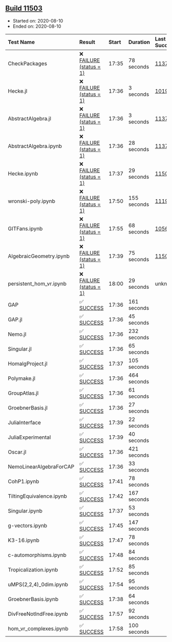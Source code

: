 ## [Build 11503](https://oscarci.mathematik.uni-kl.de/job/oscar/11503/)

* Started on: 2020-08-10
* Ended on: 2020-08-10

| Test Name    | Result | Start | Duration | Last Success | First Failure |
|:-------------|:-------|:------|:---------|:-------------|:--------------|
| CheckPackages | ❌ [FAILURE (status = 1)](https://oscarci.mathematik.uni-kl.de/job/oscar/11503/artifact/logs/build-11503/CheckPackages.log) | 17:35 | 78 seconds | [11376](https://oscarci.mathematik.uni-kl.de/job/oscar/11376/) | [11377](https://oscarci.mathematik.uni-kl.de/job/oscar/11377/) |
| Hecke.jl | ❌ [FAILURE (status = 1)](https://oscarci.mathematik.uni-kl.de/job/oscar/11503/artifact/logs/build-11503/Hecke.jl.log) | 17:36 | 3 seconds | [10197](https://oscarci.mathematik.uni-kl.de/job/oscar/10197/) | [10198](https://oscarci.mathematik.uni-kl.de/job/oscar/10198/) |
| AbstractAlgebra.jl | ❌ [FAILURE (status = 1)](https://oscarci.mathematik.uni-kl.de/job/oscar/11503/artifact/logs/build-11503/AbstractAlgebra.jl.log) | 17:36 | 3 seconds | [11376](https://oscarci.mathematik.uni-kl.de/job/oscar/11376/) | [11377](https://oscarci.mathematik.uni-kl.de/job/oscar/11377/) |
| AbstractAlgebra.ipynb | ❌ [FAILURE (status = 1)](https://oscarci.mathematik.uni-kl.de/job/oscar/11503/artifact/logs/build-11503/AbstractAlgebra.ipynb.log) | 17:36 | 28 seconds | [11376](https://oscarci.mathematik.uni-kl.de/job/oscar/11376/) | [11377](https://oscarci.mathematik.uni-kl.de/job/oscar/11377/) |
| Hecke.ipynb | ❌ [FAILURE (status = 1)](https://oscarci.mathematik.uni-kl.de/job/oscar/11503/artifact/logs/build-11503/Hecke.ipynb.log) | 17:37 | 29 seconds | [11500](https://oscarci.mathematik.uni-kl.de/job/oscar/11500/) | [11501](https://oscarci.mathematik.uni-kl.de/job/oscar/11501/) |
| wronski-poly.ipynb | ❌ [FAILURE (status = 1)](https://oscarci.mathematik.uni-kl.de/job/oscar/11503/artifact/logs/build-11503/wronski-poly.ipynb.log) | 17:50 | 155 seconds | [11192](https://oscarci.mathematik.uni-kl.de/job/oscar/11192/) | [11193](https://oscarci.mathematik.uni-kl.de/job/oscar/11193/) |
| GITFans.ipynb | ❌ [FAILURE (status = 1)](https://oscarci.mathematik.uni-kl.de/job/oscar/11503/artifact/logs/build-11503/GITFans.ipynb.log) | 17:55 | 68 seconds | [10566](https://oscarci.mathematik.uni-kl.de/job/oscar/10566/) | [10567](https://oscarci.mathematik.uni-kl.de/job/oscar/10567/) |
| AlgebraicGeometry.ipynb | ❌ [FAILURE (status = 1)](https://oscarci.mathematik.uni-kl.de/job/oscar/11503/artifact/logs/build-11503/AlgebraicGeometry.ipynb.log) | 17:39 | 75 seconds | [11500](https://oscarci.mathematik.uni-kl.de/job/oscar/11500/) | [11501](https://oscarci.mathematik.uni-kl.de/job/oscar/11501/) |
| persistent_hom_vr.ipynb | ❌ [FAILURE (status = 1)](https://oscarci.mathematik.uni-kl.de/job/oscar/11503/artifact/logs/build-11503/persistent_hom_vr.ipynb.log) | 18:00 | 29 seconds | unknown | unknown |
| GAP | ✅ [SUCCESS](https://oscarci.mathematik.uni-kl.de/job/oscar/11503/artifact/logs/build-11503/GAP.log) | 17:36 | 161 seconds |  |  |
| GAP.jl | ✅ [SUCCESS](https://oscarci.mathematik.uni-kl.de/job/oscar/11503/artifact/logs/build-11503/GAP.jl.log) | 17:36 | 45 seconds |  |  |
| Nemo.jl | ✅ [SUCCESS](https://oscarci.mathematik.uni-kl.de/job/oscar/11503/artifact/logs/build-11503/Nemo.jl.log) | 17:36 | 232 seconds |  |  |
| Singular.jl | ✅ [SUCCESS](https://oscarci.mathematik.uni-kl.de/job/oscar/11503/artifact/logs/build-11503/Singular.jl.log) | 17:36 | 65 seconds |  |  |
| HomalgProject.jl | ✅ [SUCCESS](https://oscarci.mathematik.uni-kl.de/job/oscar/11503/artifact/logs/build-11503/HomalgProject.jl.log) | 17:37 | 105 seconds |  |  |
| Polymake.jl | ✅ [SUCCESS](https://oscarci.mathematik.uni-kl.de/job/oscar/11503/artifact/logs/build-11503/Polymake.jl.log) | 17:36 | 464 seconds |  |  |
| GroupAtlas.jl | ✅ [SUCCESS](https://oscarci.mathematik.uni-kl.de/job/oscar/11503/artifact/logs/build-11503/GroupAtlas.jl.log) | 17:36 | 61 seconds |  |  |
| GroebnerBasis.jl | ✅ [SUCCESS](https://oscarci.mathematik.uni-kl.de/job/oscar/11503/artifact/logs/build-11503/GroebnerBasis.jl.log) | 17:36 | 27 seconds |  |  |
| JuliaInterface | ✅ [SUCCESS](https://oscarci.mathematik.uni-kl.de/job/oscar/11503/artifact/logs/build-11503/JuliaInterface.log) | 17:39 | 22 seconds |  |  |
| JuliaExperimental | ✅ [SUCCESS](https://oscarci.mathematik.uni-kl.de/job/oscar/11503/artifact/logs/build-11503/JuliaExperimental.log) | 17:39 | 40 seconds |  |  |
| Oscar.jl | ✅ [SUCCESS](https://oscarci.mathematik.uni-kl.de/job/oscar/11503/artifact/logs/build-11503/Oscar.jl.log) | 17:36 | 421 seconds |  |  |
| NemoLinearAlgebraForCAP | ✅ [SUCCESS](https://oscarci.mathematik.uni-kl.de/job/oscar/11503/artifact/logs/build-11503/NemoLinearAlgebraForCAP.log) | 17:36 | 33 seconds |  |  |
| CohP1.ipynb | ✅ [SUCCESS](https://oscarci.mathematik.uni-kl.de/job/oscar/11503/artifact/logs/build-11503/CohP1.ipynb.log) | 17:41 | 78 seconds |  |  |
| TiltingEquivalence.ipynb | ✅ [SUCCESS](https://oscarci.mathematik.uni-kl.de/job/oscar/11503/artifact/logs/build-11503/TiltingEquivalence.ipynb.log) | 17:42 | 167 seconds |  |  |
| Singular.ipynb | ✅ [SUCCESS](https://oscarci.mathematik.uni-kl.de/job/oscar/11503/artifact/logs/build-11503/Singular.ipynb.log) | 17:37 | 53 seconds |  |  |
| g-vectors.ipynb | ✅ [SUCCESS](https://oscarci.mathematik.uni-kl.de/job/oscar/11503/artifact/logs/build-11503/g-vectors.ipynb.log) | 17:45 | 147 seconds |  |  |
| K3-16.ipynb | ✅ [SUCCESS](https://oscarci.mathematik.uni-kl.de/job/oscar/11503/artifact/logs/build-11503/K3-16.ipynb.log) | 17:47 | 78 seconds |  |  |
| c-automorphisms.ipynb | ✅ [SUCCESS](https://oscarci.mathematik.uni-kl.de/job/oscar/11503/artifact/logs/build-11503/c-automorphisms.ipynb.log) | 17:48 | 84 seconds |  |  |
| Tropicalization.ipynb | ✅ [SUCCESS](https://oscarci.mathematik.uni-kl.de/job/oscar/11503/artifact/logs/build-11503/Tropicalization.ipynb.log) | 17:52 | 85 seconds |  |  |
| uMPS(2,2,4)_0dim.ipynb | ✅ [SUCCESS](https://oscarci.mathematik.uni-kl.de/job/oscar/11503/artifact/logs/build-11503/uMPS-2-2-4-_0dim.ipynb.log) | 17:54 | 95 seconds |  |  |
| GroebnerBasis.ipynb | ✅ [SUCCESS](https://oscarci.mathematik.uni-kl.de/job/oscar/11503/artifact/logs/build-11503/GroebnerBasis.ipynb.log) | 17:38 | 64 seconds |  |  |
| DivFreeNotIndFree.ipynb | ✅ [SUCCESS](https://oscarci.mathematik.uni-kl.de/job/oscar/11503/artifact/logs/build-11503/DivFreeNotIndFree.ipynb.log) | 17:57 | 92 seconds |  |  |
| hom_vr_complexes.ipynb | ✅ [SUCCESS](https://oscarci.mathematik.uni-kl.de/job/oscar/11503/artifact/logs/build-11503/hom_vr_complexes.ipynb.log) | 17:58 | 100 seconds |  |  |
